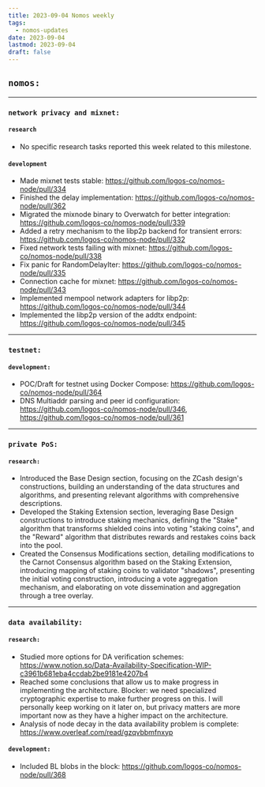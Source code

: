 ```yaml
---
title: 2023-09-04 Nomos weekly
tags:
  - nomos-updates
date: 2023-09-04
lastmod: 2023-09-04
draft: false
---
```

## `nomos:`
---

### `network privacy and mixnet:`

#### `research`

- No specific research tasks reported this week related to this milestone.

#### `development`

- Made mixnet tests stable: https://github.com/logos-co/nomos-node/pull/334
- Finished the delay implementation: https://github.com/logos-co/nomos-node/pull/362
- Migrated the mixnode binary to Overwatch for better integration: https://github.com/logos-co/nomos-node/pull/339
- Added a retry mechanism to the libp2p backend for transient errors: https://github.com/logos-co/nomos-node/pull/332
- Fixed network tests failing with mixnet: https://github.com/logos-co/nomos-node/pull/338
- Fix panic for RandomDelayIter: https://github.com/logos-co/nomos-node/pull/335
- Connection cache for mixnet: https://github.com/logos-co/nomos-node/pull/343
- Implemented mempool network adapters for libp2p: https://github.com/logos-co/nomos-node/pull/344
- Implemented the libp2p version of the addtx endpoint: https://github.com/logos-co/nomos-node/pull/345

---
### `testnet:`

#### `development:`

- POC/Draft for testnet using Docker Compose: https://github.com/logos-co/nomos-node/pull/364
- DNS Multiaddr parsing and peer id configuration: https://github.com/logos-co/nomos-node/pull/346, https://github.com/logos-co/nomos-node/pull/361

---
### `private PoS:`

#### `research:`

- Introduced the Base Design section, focusing on the ZCash design's constructions, building an understanding of the data structures and algorithms, and presenting relevant algorithms with comprehensive descriptions.
- Developed the Staking Extension section, leveraging Base Design constructions to introduce staking mechanics, defining the "Stake" algorithm that transforms shielded coins into voting "staking coins", and the "Reward" algorithm that distributes rewards and restakes coins back into the pool.
- Created the Consensus Modifications section, detailing modifications to the Carnot Consensus algorithm based on the Staking Extension, introducing mapping of staking coins to validator "shadows", presenting the initial voting construction, introducing a vote aggregation mechanism, and elaborating on vote dissemination and aggregation through a tree overlay.

---
### `data availability:`

#### `research:`

- Studied more options for DA verification schemes: https://www.notion.so/Data-Availability-Specification-WIP-c3961b681eba4ccdab2be9181e4207b4
- Reached some conclusions that allow us to make progress in implementing the architecture. Blocker: we need specialized cryptographic expertise to make further progress on this. I will personally keep working on it later on, but privacy matters are more important now as they have a higher impact on the architecture.
- Analysis of node decay in the data availability problem is complete: https://www.overleaf.com/read/gzqvbbmfnxyp

#### `development:`

- Included BL blobs in the block: https://github.com/logos-co/nomos-node/pull/368